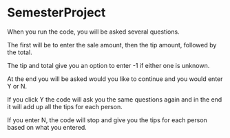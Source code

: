 # SemesterProject
When you run the code, you will be asked several questions. 

The first will be to enter the sale amount, then the tip amount, followed by the total.

The tip and total give you an option to enter -1 if either one is unknown.

At the end you will be asked would you like to continue and you would enter Y or N. 

If you click Y the code will ask you the same questions again and in the end it will add up all the tips for each person.

If you enter N, the code will stop and give you the tips for each person based on what you entered.
